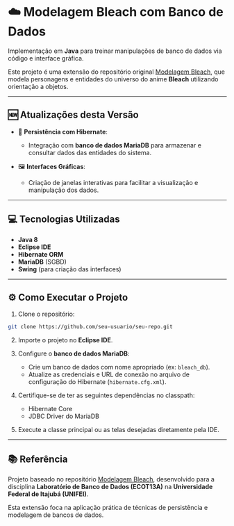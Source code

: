 # ☁️ Modelagem Bleach com Banco de Dados

Implementação em **Java** para treinar manipulações de banco de dados via código e interface gráfica.

Este projeto é uma extensão do repositório original [Modelagem Bleach](https://github.com/luc-llb/modelagem-bleach), que modela personagens e entidades do universo do anime **Bleach** utilizando orientação a objetos.

---

## 🆕 Atualizações desta Versão

* 🔗 **Persistência com Hibernate**:

  * Integração com **banco de dados MariaDB** para armazenar e consultar dados das entidades do sistema.

* 🖼️ **Interfaces Gráficas**:

  * Criação de janelas interativas para facilitar a visualização e manipulação dos dados.

---

## 💻 Tecnologias Utilizadas

* **Java 8**
* **Eclipse IDE**
* **Hibernate ORM**
* **MariaDB** (SGBD)
* **Swing** (para criação das interfaces)

---

## ⚙️ Como Executar o Projeto

1. Clone o repositório:

```bash
git clone https://github.com/seu-usuario/seu-repo.git
```

2. Importe o projeto no **Eclipse IDE**.

3. Configure o **banco de dados MariaDB**:

   * Crie um banco de dados com nome apropriado (ex: `bleach_db`).
   * Atualize as credenciais e URL de conexão no arquivo de configuração do Hibernate (`hibernate.cfg.xml`).

4. Certifique-se de ter as seguintes dependências no classpath:

   * Hibernate Core
   * JDBC Driver do MariaDB

5. Execute a classe principal ou as telas desejadas diretamente pela IDE.

---

## 📚 Referência

Projeto baseado no repositório [Modelagem Bleach](https://github.com/luc-llb/modelagem-bleach), desenvolvido para a disciplina **Laboratório de Banco de Dados (ECOT13A)** na **Universidade Federal de Itajubá (UNIFEI)**.

Esta extensão foca na aplicação prática de técnicas de persistência e modelagem de bancos de dados.
